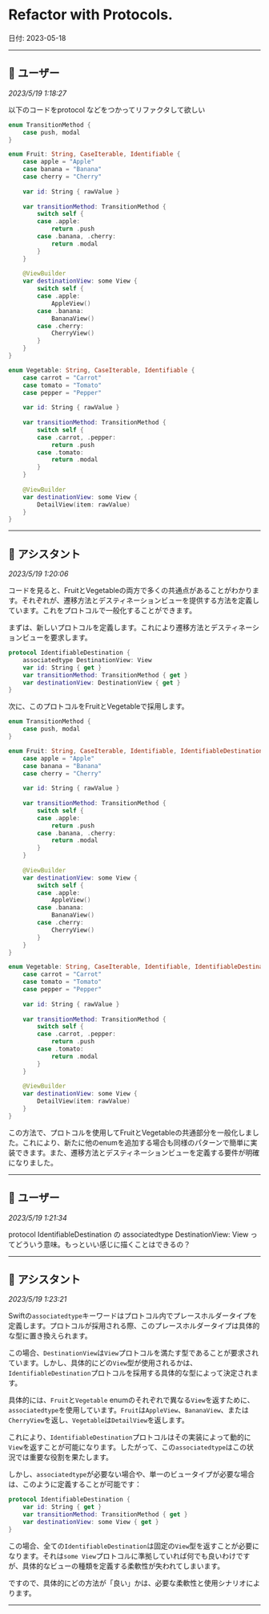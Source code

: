 # Refactor with Protocols.

日付: 2023-05-18

---

## 👤 ユーザー
*2023/5/19 1:18:27*

以下のコードをprotocol などをつかってリファクタして欲しい

```swift
enum TransitionMethod {
    case push, modal
}

enum Fruit: String, CaseIterable, Identifiable {
    case apple = "Apple"
    case banana = "Banana"
    case cherry = "Cherry"
    
    var id: String { rawValue }
    
    var transitionMethod: TransitionMethod {
        switch self {
        case .apple:
            return .push
        case .banana, .cherry:
            return .modal
        }
    }
    
    @ViewBuilder
    var destinationView: some View {
        switch self {
        case .apple:
            AppleView()
        case .banana:
            BananaView()
        case .cherry:
            CherryView()
        }
    }
}

enum Vegetable: String, CaseIterable, Identifiable {
    case carrot = "Carrot"
    case tomato = "Tomato"
    case pepper = "Pepper"
    
    var id: String { rawValue }
    
    var transitionMethod: TransitionMethod {
        switch self {
        case .carrot, .pepper:
            return .push
        case .tomato:
            return .modal
        }
    }
    
    @ViewBuilder
    var destinationView: some View {
        DetailView(item: rawValue)
    }
}

```

---

## 🤖 アシスタント
*2023/5/19 1:20:06*

コードを見ると、FruitとVegetableの両方で多くの共通点があることがわかります。それぞれが、遷移方法とデスティネーションビューを提供する方法を定義しています。これをプロトコルで一般化することができます。

まずは、新しいプロトコルを定義します。これにより遷移方法とデスティネーションビューを要求します。

```swift
protocol IdentifiableDestination {
    associatedtype DestinationView: View
    var id: String { get }
    var transitionMethod: TransitionMethod { get }
    var destinationView: DestinationView { get }
}
```

次に、このプロトコルをFruitとVegetableで採用します。

```swift
enum TransitionMethod {
    case push, modal
}

enum Fruit: String, CaseIterable, Identifiable, IdentifiableDestination {
    case apple = "Apple"
    case banana = "Banana"
    case cherry = "Cherry"
    
    var id: String { rawValue }
    
    var transitionMethod: TransitionMethod {
        switch self {
        case .apple:
            return .push
        case .banana, .cherry:
            return .modal
        }
    }
    
    @ViewBuilder
    var destinationView: some View {
        switch self {
        case .apple:
            AppleView()
        case .banana:
            BananaView()
        case .cherry:
            CherryView()
        }
    }
}

enum Vegetable: String, CaseIterable, Identifiable, IdentifiableDestination {
    case carrot = "Carrot"
    case tomato = "Tomato"
    case pepper = "Pepper"
    
    var id: String { rawValue }
    
    var transitionMethod: TransitionMethod {
        switch self {
        case .carrot, .pepper:
            return .push
        case .tomato:
            return .modal
        }
    }
    
    @ViewBuilder
    var destinationView: some View {
        DetailView(item: rawValue)
    }
}
```

この方法で、プロトコルを使用してFruitとVegetableの共通部分を一般化しました。これにより、新たに他のenumを追加する場合も同様のパターンで簡単に実装できます。また、遷移方法とデスティネーションビューを定義する要件が明確になりました。

---

## 👤 ユーザー
*2023/5/19 1:21:34*

protocol IdentifiableDestination の associatedtype DestinationView: View ってどういう意味。もっといい感じに描くことはできるの？

---

## 🤖 アシスタント
*2023/5/19 1:23:21*

Swiftの`associatedtype`キーワードはプロトコル内でプレースホルダータイプを定義します。プロトコルが採用される際、このプレースホルダータイプは具体的な型に置き換えられます。

この場合、`DestinationView`は`View`プロトコルを満たす型であることが要求されています。しかし、具体的にどの`View`型が使用されるかは、`IdentifiableDestination`プロトコルを採用する具体的な型によって決定されます。

具体的には、`Fruit`と`Vegetable` enumのそれぞれで異なる`View`を返すために、`associatedtype`を使用しています。`Fruit`は`AppleView`、`BananaView`、または`CherryView`を返し、`Vegetable`は`DetailView`を返します。

これにより、`IdentifiableDestination`プロトコルはその実装によって動的に`View`を返すことが可能になります。したがって、この`associatedtype`はこの状況では重要な役割を果たします。

しかし、`associatedtype`が必要ない場合や、単一のビュータイプが必要な場合は、このように定義することが可能です：

```swift
protocol IdentifiableDestination {
    var id: String { get }
    var transitionMethod: TransitionMethod { get }
    var destinationView: some View { get }
}
```

この場合、全ての`IdentifiableDestination`は固定の`View`型を返すことが必要になります。それは`some View`プロトコルに準拠していれば何でも良いわけですが、具体的なビューの種類を定義する柔軟性が失われてしまいます。

ですので、具体的にどの方法が「良い」かは、必要な柔軟性と使用シナリオによります。

---
